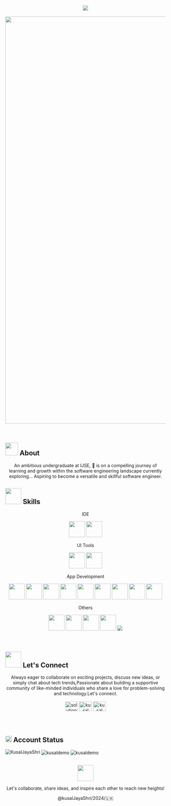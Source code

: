 <h1 align="center">
    <img src="https://readme-typing-svg.herokuapp.com/?font=Righteous&size=35&center=true&vCenter=true&width=500&height=70&duration=4000&lines=Hello+There...;I'm+Kusal+Gunasekara;+Full+Stack+Developer;"/>
</h1>

<p align="center"><img align="center" alt="Coding" width="1280" lenght="400" src="https://i.pinimg.com/originals/6b/13/c5/6b13c5f67c072fd6c531107b51b70359.gif"></p>
<br>

## <img src="https://emojis.slackmojis.com/emojis/images/1621024394/39092/cat-roll.gif?1621024394" width="40"/>  About
<div>
<p align="center"> An ambitious undergraduate at IJSE, 🎯 is on a compelling journey of learning and growth within the software engineering landscape currently exploring... Aspiring to become a versatile and skillful software engineer.</p>
</div>

## <img src="https://github.com/SP-XD/SP-XD/blob/main/images/Developer.gif" width="50"/> Skills
<div align="center">
   <P align="center">IDE</P>
        <img src="https://user-images.githubusercontent.com/25181517/192108890-200809d1-439c-4e23-90d3-b090cf9a4eea.png"width=50/>
        <img src="https://user-images.githubusercontent.com/25181517/190887576-6653f877-8439-4521-82f3-403086ead892.png"width=50/><br>
    <P align="center">UI Tools</P>
        <img src="https://user-images.githubusercontent.com/25181517/189715289-df3ee512-6eca-463f-a0f4-c10d94a06b2f.png"width=50/>
        <img src="https://user-images.githubusercontent.com/25181517/189716630-fe6c084c-6c66-43af-aa49-64c8aea4a5c2.png"width=50/><br>
    <P align="center">App Development</P>
        <img src="https://user-images.githubusercontent.com/25181517/117201156-9a724800-adec-11eb-9a9d-3cd0f67da4bc.png"width=50/>
        <img src="https://user-images.githubusercontent.com/25181517/117447155-6a868a00-af3d-11eb-9cfe-245df15c9f3f.png"width=50/>
        <img src="https://user-images.githubusercontent.com/25181517/183423507-c056a6f9-1ba8-4312-a350-19bcbc5a8697.png"width=50/>
        <img src="https://user-images.githubusercontent.com/25181517/183896128-ec99105a-ec1a-4d85-b08b-1aa1620b2046.png"width=50/>
        <img src="https://user-images.githubusercontent.com/25181517/192158954-f88b5814-d510-4564-b285-dff7d6400dad.png"width=50/>
        <img src="https://user-images.githubusercontent.com/25181517/183898674-75a4a1b1-f960-4ea9-abcb-637170a00a75.png"width=50/>
        <img src="https://user-images.githubusercontent.com/25181517/117207242-07d5a700-adf4-11eb-975e-be04e62b984b.png"width=50/>
        <img src="https://user-images.githubusercontent.com/25181517/117207493-49665200-adf4-11eb-808e-a9c0fcc2a0a0.png"width=50/>
        <img src="https://user-images.githubusercontent.com/25181517/190229463-87fa862f-ccf0-48da-8023-940d287df610.png"width=50/><br>
    <P align="center">Others</P>
        <img src="https://user-images.githubusercontent.com/25181517/192108372-f71d70ac-7ae6-4c0d-8395-51d8870c2ef0.png"width=50/>
        <img src="https://user-images.githubusercontent.com/25181517/192108374-8da61ba1-99ec-41d7-80b8-fb2f7c0a4948.png"width=50/>
        <img src="https://github.com/marwin1991/profile-technology-icons/assets/76662862/2481dc48-be6b-4ebb-9e8c-3b957efe69fa"width=50/>
        <img src="https://user-images.githubusercontent.com/25181517/186884159-4b5e122b-95de-4a32-b10b-7f6fdffa4c5a.png"width=50/>
        <img src="https://skillicons.dev/icons?i=discord,stackoverflow"/>
</div><br><br>

## <img src="https://github.com/SP-XD/SP-XD/blob/main/images/message.gif" width="50"/> Let's Connect
<div align="center">
    <p>Always eager to collaborate on exciting projects, discuss new ideas, or simply chat about tech trends,Passionate about building a supportive community of like-minded individuals who share a love             for problem-solving and technology.Let's connect. <br><br>
<a href="https://codepen.io/solution-kjs" target="blank"><img align="center" src="https://raw.githubusercontent.com/rahuldkjain/github-profile-readme-generator/master/src/images/icons/Social/codepen.svg" alt="solution-kjs" height="30" width="40" /></a> 
<a href="http://www.linkedin.com/in/kusal-gunasekara-337507234" target="blank"><img align="center" src="https://raw.githubusercontent.com/rahuldkjain/github-profile-readme-generator/master/src/images/icons/Social/linked-in-alt.svg" alt="kusal gunasekara" height="30" width="40" /></a>
<a href="https://www.facebook.com/kusal.gunasekara.3" target="blank"><img align="center" src="https://raw.githubusercontent.com/rahuldkjain/github-profile-readme-generator/master/src/images/icons/Social/facebook.svg" alt="kusal gunasekara" height="30" width="40" /></a>
</p><br><br>
</div>


## <img src="https://github.com/SP-XD/SP-XD/blob/main/images/lightning.gif" width="20"/> Account Status
<img src="https://komarev.com/ghpvc/?username=KusalDemo&label=Profile%20views&color=0e75b6&style=flat" alt="KusalJayaShri"/>
<img align="center" src="https://github-readme-stats.vercel.app/api?username=kusaldemo&show_icons=true&locale=en" alt="kusaldemo" />
<img align="center" src="https://github-readme-streak-stats.herokuapp.com/?user=kusaldemo&" alt="kusaldemo" />
<br><br>
<p align="center"><img src="https://media.giphy.com/media/WUlplcMpOCEmTGBtBW/giphy.gif" width="50"></p>
<p align="center">Let's collaborate, share ideas, and inspire each other to reach new heights!</p>
<p align="center">@kusalJayaShri/2024/🇱🇰️</p>

